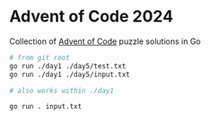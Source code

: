 # Advent of Code 2024
Collection of [Advent of Code](https://adventofcode.com/) puzzle solutions in Go

```bash
# from git root
go run ./day1 ./day5/test.txt
go run ./day1 ./day5/input.txt

# also works within ./day1

go run . input.txt
```
